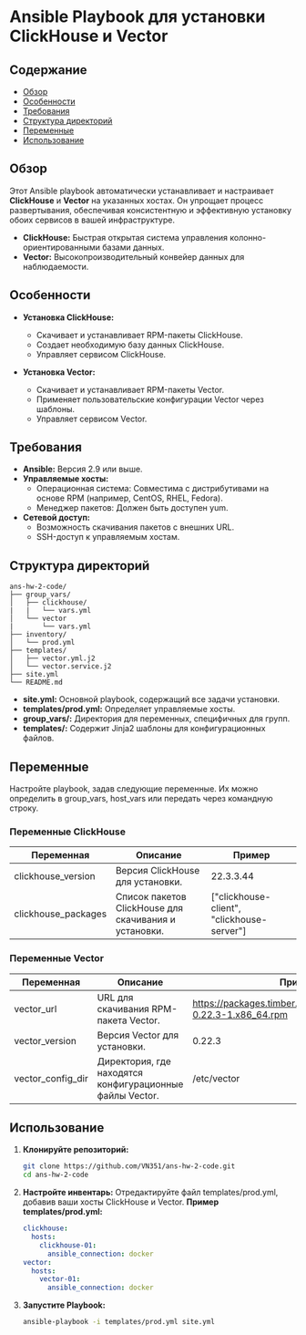 # Ansible Playbook для установки ClickHouse и Vector

## Содержание
- [Обзор](#обзор)
- [Особенности](#особенности)
- [Требования](#требования)
- [Структура директорий](#структура-директорий)
- [Переменные](#переменные)
- [Использование](#использование)


## Обзор

Этот Ansible playbook автоматически устанавливает и настраивает **ClickHouse** и **Vector** на указанных хостах. Он упрощает процесс развертывания, обеспечивая консистентную и эффективную установку обоих сервисов в вашей инфраструктуре.

- **ClickHouse:** Быстрая открытая система управления колонно-ориентированными базами данных.
- **Vector:** Высокопроизводительный конвейер данных для наблюдаемости.

## Особенности

- **Установка ClickHouse:**
  - Скачивает и устанавливает RPM-пакеты ClickHouse.
  - Создает необходимую базу данных ClickHouse.
  - Управляет сервисом ClickHouse.

- **Установка Vector:**
  - Скачивает и устанавливает RPM-пакеты Vector.
  - Применяет пользовательские конфигурации Vector через шаблоны.
  - Управляет сервисом Vector.

## Требования

- **Ansible:** Версия 2.9 или выше.
- **Управляемые хосты:**
  - Операционная система: Совместима с дистрибутивами на основе RPM (например, CentOS, RHEL, Fedora).
  - Менеджер пакетов: Должен быть доступен yum.
- **Сетевой доступ:**
  - Возможность скачивания пакетов с внешних URL.
  - SSH-доступ к управляемым хостам.

## Структура директорий
  ```
  ans-hw-2-code/
  ├── group_vars/
  │   ├── clickhouse/
  |   |   └── vars.yml          
  │   └── vector
  |       └── vars.yml
  ├── inventory/
  │   └── prod.yml
  ├── templates/
  │   ├── vector.yml.j2
  │   └── vector.service.j2
  ├── site.yml
  └── README.md
  ```
- **site.yml:** Основной playbook, содержащий все задачи установки.
- **templates/prod.yml:** Определяет управляемые хосты.
- **group_vars/:** Директория для переменных, специфичных для групп.
- **templates/:** Содержит Jinja2 шаблоны для конфигурационных файлов.

## Переменные

Настройте playbook, задав следующие переменные. Их можно определить в group_vars, host_vars или передать через командную строку.

### Переменные ClickHouse

| Переменная              | Описание                                             | Пример                       |
|-------------------------|------------------------------------------------------|------------------------------|
| clickhouse_version    | Версия ClickHouse для установки.                     | 22.3.3.44                   |
| clickhouse_packages   | Список пакетов ClickHouse для скачивания и установки.| ["clickhouse-client", "clickhouse-server"] |

### Переменные Vector

| Переменная            | Описание                                            | Пример                                                             |
|-----------------------|-----------------------------------------------------|--------------------------------------------------------------------|
| vector_url          | URL для скачивания RPM-пакета Vector.               | https://packages.timber.io/vector/0.22.3/vector-0.22.3-1.x86_64.rpm   |
| vector_version      | Версия Vector для установки.                        | 0.22.3                                                           |
| vector_config_dir   | Директория, где находятся конфигурационные файлы Vector.| /etc/vector                                                   |


## Использование

1. **Клонируйте репозиторий:**
    ```bash
    git clone https://github.com/VN351/ans-hw-2-code.git
    cd ans-hw-2-code
    ```
2. **Настройте инвентарь:**
   Отредактируйте файл templates/prod.yml, добавив ваши хосты ClickHouse и Vector.
   **Пример templates/prod.yml:**
   ```yml
   clickhouse:
     hosts:
       clickhouse-01:
         ansible_connection: docker
   vector:
     hosts:
       vector-01:
         ansible_connection: docker
   ```
3. **Запустите Playbook:**
    ```bash
    ansible-playbook -i templates/prod.yml site.yml
    ```  


